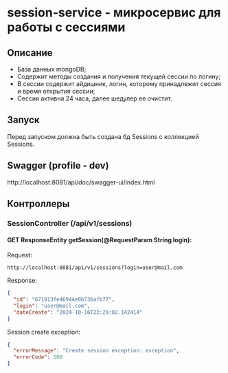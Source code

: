 # session-service - микросервис для работы с сессиями

## Описание

- База данных mongoDB;
- Содержит методы создания и получения текущей сессии по логину;
- В сессии содержит айдишник, логин, которому принадлежит сессия и время открытия сессии;
- Сессия активна 24 часа, далее шедулер ее очистит.

## Запуск

Перед запуском должна быть создана бд Sessions с коллекцией Sessions.

## Swagger (profile - dev)

http://localhost:8081/api/doc/swagger-ui/index.html

## Контроллеры

### SessionController (/api/v1/sessions)

#### GET ResponseEntity<SessionDto> getSession(@RequestParam String login):

Request:

```http request
http://localhost:8081/api/v1/sessions?login=user@mail.com
```

Response:

```json
{
  "id": "671013fe46944e0b736afb77",
  "login": "user@mail.com",
  "dateCreate": "2024-10-16T22:29:02.142414"
}
```

Session create exception:

```json
{
  "errorMessage": "Create session exception: exception",
  "errorCode": 500
}
```